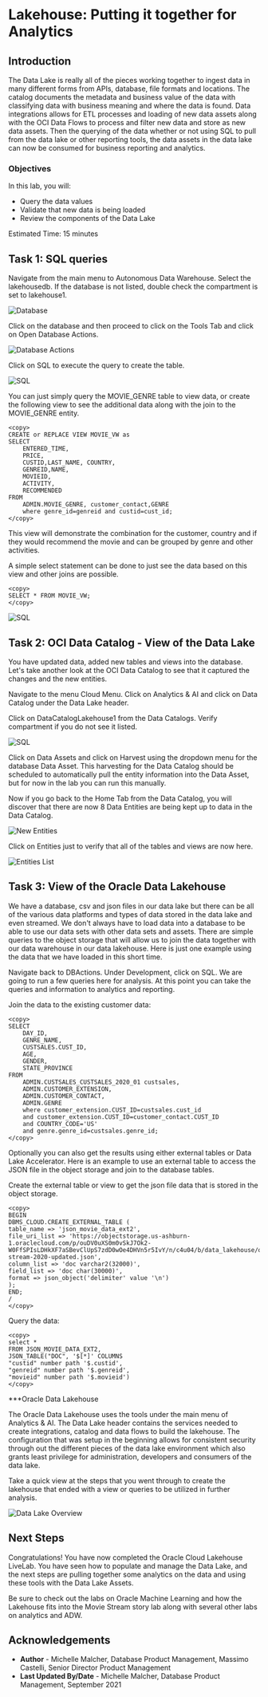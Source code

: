 # Lakehouse: Putting it together for Analytics

## Introduction

The Data Lake is really all of the pieces working together to ingest data in many different forms from APIs, database, file formats and locations. The catalog documents the metadata and business value of the data with classifying data with business meaning and where the data is found. Data integrations allows for ETL processes and loading of new data assets along with the OCI Data Flows to process and filter new data and store as new data assets. Then the querying of the data whether or not using SQL to pull from the data lake or other reporting tools, the data assets in the data lake can now be consumed for business reporting and analytics.

### Objectives

In this lab, you will:
* Query the data values
* Validate that new data is being loaded
* Review the components of the Data Lake

Estimated Time: 15 minutes

## Task 1: SQL queries

Navigate from the main menu to Autonomous Data Warehouse. Select the lakehousedb. If the database is not listed, double check the compartment is set to lakehouse1.

![Database](./images/Databaselisting.png " ")

Click on the database and then proceed to click on the Tools Tab and click on Open Database Actions.

![Database Actions](./images/DBActions.png " ")

Click on SQL to execute the query to create the table.

![SQL](./images/SQL_queries.png " ")

You can just simply query the MOVIE_GENRE table to view data, or create the following view to see the additional data along with the join to the MOVIE_GENRE entity.

```
<copy>
CREATE or REPLACE VIEW MOVIE_VW as
SELECT
    ENTERED_TIME,
    PRICE,
    CUSTID,LAST_NAME, COUNTRY,
    GENREID,NAME,
    MOVIEID,
    ACTIVITY,
    RECOMMENDED
FROM
    ADMIN.MOVIE_GENRE, customer_contact,GENRE
    where genre_id=genreid and custid=cust_id;
</copy>
```
This view will demonstrate the combination for the customer, country and if they would recommend the movie and can be grouped by genre and other activities.

A simple select statement can be done to just see the data based on this view and other joins are possible.

```
<copy>
SELECT * FROM MOVIE_VW;
</copy>
```
![SQL](./images/SQL_output.png " ")


## Task 2: OCI Data Catalog - View of the Data Lake

You have updated data, added new tables and views into the database. Let's take another look at the OCI Data Catalog to see that it captured the changes and the new entities.

Navigate to the menu Cloud Menu. Click on Analytics & AI and click on Data Catalog under the Data Lake header.

Click on DataCatalogLakehouse1 from the Data Catalogs. Verify compartment if you do not see it listed.

![SQL](./images/Current_Catalog.png " ")

Click on Data Assets and click on Harvest using the dropdown menu for the database Data Asset. This harvesting for the Data Catalog should be scheduled to automatically pull the entity information into the Data Asset, but for now in the lab you can run this manually.

Now if you go back to the Home Tab from the Data Catalog, you will discover that there are now 8 Data Entities are being kept up to data in the Data Catalog.

![New Entities](./images/new_entities.png " ")

Click on Entities just to verify that all of the tables and views are now here.

![Entities List](./images/final_catalog.png " ")

## Task 3: View of the Oracle Data Lakehouse

We have a database, csv and json files in our data lake but there can be all of the various data platforms and types of data stored in the data lake and even streamed. We don't always have to load data into a database to be able to use our data sets with other data sets and assets. There are simple queries to the object storage that will allow us to join the data together with our data warehouse in our data lakehouse. Here is just one example using the data that we have loaded in this short time.

Navigate back to DBActions. Under Development, click on SQL. We are going to run a few queries here for analysis. At this point you can take the queries and information to analytics and reporting.

Join the data to the existing customer data:

```
<copy>
SELECT
    DAY_ID,
    GENRE_NAME,
    CUSTSALES.CUST_ID,
    AGE,
    GENDER, 
    STATE_PROVINCE
FROM
    ADMIN.CUSTSALES_CUSTSALES_2020_01 custsales, 
    ADMIN.CUSTOMER_EXTENSION, 
    ADMIN.CUSTOMER_CONTACT,
    ADMIN.GENRE
    where customer_extension.CUST_ID=custsales.cust_id
    and customer_extension.CUST_ID=customer_contact.CUST_ID
    and COUNTRY_CODE='US'
    and genre.genre_id=custsales.genre_id;    
</copy>    
```

Optionally you can also get the results using either external tables or Data Lake Accelerator. Here is an example to use an external table to access the JSON file in the object storage and join to the database tables.

Create the external table or view to get the json file data that is stored in the object storage.
```
<copy>
BEGIN
DBMS_CLOUD.CREATE_EXTERNAL_TABLE (
table_name => 'json_movie_data_ext2',
file_uri_list => 'https://objectstorage.us-ashburn-1.oraclecloud.com/p/ouDV0uXS0m0vSkJ7Ok2-W0FfSPIsLDHkXF7aSBevClUpS7zdD0wOe4DHVn5r5IvY/n/c4u04/b/data_lakehouse/o/export-stream-2020-updated.json',
column_list => 'doc varchar2(32000)',
field_list => 'doc char(30000)',
format => json_object('delimiter' value '\n')
);
END;
/
</copy>
```
Query the data:
```
<copy>
select *
FROM JSON_MOVIE_DATA_EXT2,
JSON_TABLE("DOC", '$[*]' COLUMNS
"custid" number path '$.custid',
"genreid" number path '$.genreid',
"movieid" number path '$.movieid')
</copy>
```

***Oracle Data Lakehouse

The Oracle Data Lakehouse uses the tools under the main menu of Analytics & AI. The Data Lake header contains the services needed to create integrations, catalog and data flows to build the lakehouse. The configuration that was setup in the beginning allows for consistent security through out the different pieces of the data lake environment which also grants least privilege for administration, developers and consumers of the data lake.

Take a quick view at the steps that you went through to create the lakehouse that ended with a view or queries to be utilized in further analysis.

![Data Lake Overview](images/data_lake_overview.png " ")

## Next Steps
Congratulations! You have now completed the Oracle Cloud Lakehouse LiveLab. You have seen how to populate and manage the Data Lake, and the next steps are pulling together some analytics on the data and using these tools with the Data Lake Assets.

Be sure to check out the labs on Oracle Machine Learning and how the Lakehouse fits into the Movie Stream story lab along with several other labs on analytics and ADW.

## Acknowledgements

* **Author** - Michelle Malcher, Database Product Management, Massimo Castelli, Senior Director Product Management
* **Last Updated By/Date** - Michelle Malcher, Database Product Management, September 2021
